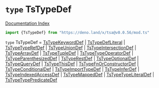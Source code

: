 # `type` TsTypeDef

[Documentation Index](../README.md)

```ts
import {TsTypeDef} from "https://deno.land/x/tsa@v0.0.56/mod.ts"
```

`type` TsTypeDef = [TsTypeKeywordDef](../interface.TsTypeKeywordDef/README.md) | [TsTypeDefLiteral](../interface.TsTypeDefLiteral/README.md) | [TsTypeTypeRefDef](../interface.TsTypeTypeRefDef/README.md) | [TsTypeUnionDef](../interface.TsTypeUnionDef/README.md) | [TsTypeIntersectionDef](../interface.TsTypeIntersectionDef/README.md) | [TsTypeArrayDef](../interface.TsTypeArrayDef/README.md) | [TsTypeTupleDef](../interface.TsTypeTupleDef/README.md) | [TsTypeTypeOperatorDef](../interface.TsTypeTypeOperatorDef/README.md) | [TsTypeParenthesizedDef](../interface.TsTypeParenthesizedDef/README.md) | [TsTypeRestDef](../interface.TsTypeRestDef/README.md) | [TsTypeOptionalDef](../interface.TsTypeOptionalDef/README.md) | [TsTypeQueryDef](../interface.TsTypeQueryDef/README.md) | [TsTypeThisDef](../interface.TsTypeThisDef/README.md) | [TsTypeFnOrConstructorDef](../interface.TsTypeFnOrConstructorDef/README.md) | [TsTypeConditionalDef](../interface.TsTypeConditionalDef/README.md) | [TsTypeImportTypeDef](../interface.TsTypeImportTypeDef/README.md) | [TsTypeInferDef](../interface.TsTypeInferDef/README.md) | [TsTypeIndexedAccessDef](../interface.TsTypeIndexedAccessDef/README.md) | [TsTypeMappedDef](../interface.TsTypeMappedDef/README.md) | [TsTypeTypeLiteralDef](../interface.TsTypeTypeLiteralDef/README.md) | [TsTypeTypePredicateDef](../interface.TsTypeTypePredicateDef/README.md)